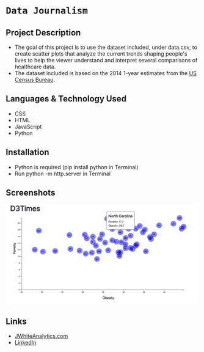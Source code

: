 # `Data Journalism`


## Project Description

- The goal of this project is to use the dataset included, under data.csv, to create scatter plots that analyze the current trends shaping people's lives to help the viewer understand and interpret several comparisons of healthcare data.
- The dataset included is based on the 2014 1-year estimates from the [US Census Bureau](https://data.census.gov/cedsci/).

## Languages & Technology Used

- CSS
- HTML
- JavaScript
- Python

## Installation

- Python is required (pip install python in Terminal)
- Run python -m http.server in Terminal

## Screenshots
![image](/Images/screenshot.png)

## Links
- [JWhiteAnalytics.com](https://jwhiteanalytics.com)
- [LinkedIn](https://www.linkedin.com/in/jimmywhite1987)
